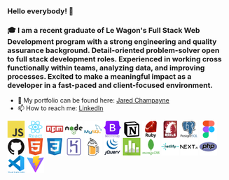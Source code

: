 ### Hello everybody! 👋 

### 🎓 I am a recent graduate of Le Wagon's Full Stack Web Development program with a strong engineering and quality assurance background. Detail-oriented problem-solver open to full stack development roles. Experienced in working cross functionally within teams, analyzing data, and improving processes. Excited to make a meaningful impact as a developer in a fast-paced and client-focused environment.

- 💼 My portfolio can be found here: [Jared Champayne](https://jared-champayne.netlify.app/)
- 📫 How to reach me: [LinkedIn](https://www.linkedin.com/in/jared-champayne/)

<p align='left'>
<!--   <a href="" target="blank"><img align="center" src="" alt="" width="40px" height="40px"></a> -->
  <a href="https://developer.mozilla.org/en-US/docs/Web/JavaScript" target="blank"><img align="center" src="https://github.com/devicons/devicon/blob/master/icons/javascript/javascript-original.svg" alt="javascript" width="40px" height="40px"></a>
  <a href="https://react.dev/" target="blank"><img align="center" src="https://github.com/devicons/devicon/blob/master/icons/react/react-original-wordmark.svg" alt="react" width="40px" height="40px"></a>
  <a href="https://www.npmjs.com/" target="blank"><img align="center" src="https://github.com/devicons/devicon/blob/master/icons/npm/npm-original-wordmark.svg" alt="npm" width="40px" height="40px"></a>
  <a href="https://nodejs.org/en" target="blank"><img align="center" src="https://github.com/devicons/devicon/blob/master/icons/nodejs/nodejs-original-wordmark.svg" alt="nodejs" width="40px" height="40px"></a>
  <a href="https://www.mysql.com/" target="blank"><img align="center" src="https://github.com/devicons/devicon/blob/master/icons/mysql/mysql-original-wordmark.svg" alt="mysql" width="40px" height="40px"></a>
  <a href="https://getbootstrap.com/" target="blank"><img align="center" src="https://github.com/devicons/devicon/blob/master/icons/bootstrap/bootstrap-original-wordmark.svg" alt="bootstrap" width="40px" height="40px"></a>
  <a href="https://www.notion.so/" target="blank"><img align="center" src="https://github.com/devicons/devicon/blob/master/icons/notion/notion-original.svg" alt="notion" width="40px" height="40px"></a>
  <a href="https://guides.rubyonrails.org/index.html" target="blank"><img align="center" src="https://github.com/devicons/devicon/blob/master/icons/ruby/ruby-original-wordmark.svg" alt="ruby" width="40px" height="40px"></a>
  <a href="https://guides.rubyonrails.org/index.html" target="blank"><img align="center" src="https://github.com/devicons/devicon/blob/master/icons/rails/rails-original-wordmark.svg" alt="rails" width="40px" height="40px"></a>
  <a href="https://www.postgresql.org/" target="blank"><img align="center" src="https://github.com/devicons/devicon/blob/master/icons/postgresql/postgresql-original-wordmark.svg" alt="postresql" width="40px" height="40px"></a>
  <a href="https://www.figma.com/" target="blank"><img align="center" src="https://github.com/devicons/devicon/blob/master/icons/figma/figma-original.svg" alt="figma" width="40px" height="40px"></a>
  <a href="https://github.com/" target="blank"><img align="center" src="https://github.com/devicons/devicon/blob/master/icons/github/github-original.svg" alt="git" width="40px" height="40px"></a>
  <a href="https://developer.mozilla.org/en-US/docs/Web/HTML" target="blank"><img align="center" src="https://github.com/devicons/devicon/blob/master/icons/html5/html5-original.svg" alt="html" width="40px" height="40px"></a>
  <a href="https://developer.mozilla.org/en-US/docs/Web/CSS" target="blank"><img align="center" src="https://github.com/devicons/devicon/blob/master/icons/css3/css3-original.svg" alt="css" width="40px" height="40px"></a>
  <a href="https://www.heroku.com/" target="blank"><img align="center" src="https://github.com/devicons/devicon/blob/master/icons/heroku/heroku-original.svg" alt="heroku" width="40px" height="40px"></a>
  <a href="https://brew.sh/" target="blank"><img align="center" src="https://github.com/devicons/devicon/blob/master/icons/homebrew/homebrew-original.svg" alt="homebrew" width="40px" height="40px"></a>
  <a href="https://jquery.com/" target="blank"><img align="center" src="https://github.com/devicons/devicon/blob/master/icons/jquery/jquery-original-wordmark.svg" alt="jquery" width="40px" height="40px"></a>
  <a href="https://www.minitab.com/en-us/" target="blank"><img align="center" src="https://github.com/devicons/devicon/blob/master/icons/minitab/minitab-original.svg" alt="minitab" width="40px" height="40px"></a>
  <a href="https://www.mongodb.com/" target="blank"><img align="center" src="https://github.com/devicons/devicon/blob/master/icons/mongodb/mongodb-plain-wordmark.svg" alt="mongodb" width="40px" height="40px"></a>
  <a href="https://www.netlify.com/" target="blank"><img align="center" src="https://github.com/devicons/devicon/blob/master/icons/netlify/netlify-original-wordmark.svg" alt="netlify" width="40px" height="40px"></a>
  <a href="https://nextjs.org/" target="blank"><img align="center" src="https://github.com/devicons/devicon/blob/master/icons/nextjs/nextjs-original-wordmark.svg" alt="nextjs" width="40px" height="40px"></a>
  <a href="https://www.php.net/" target="blank"><img align="center" src="https://github.com/devicons/devicon/blob/master/icons/php/php-original.svg" alt="php" width="40px" height="40px"></a>
  <a href="https://code.visualstudio.com/" target="blank"><img align="center" src="https://github.com/devicons/devicon/blob/master/icons/vscode/vscode-original-wordmark.svg" alt="vscode" width="40px" height="40px"></a>
  <a href="https://vitejs.dev/" target="blank"><img align="center" src="https://github.com/devicons/devicon/blob/master/icons/vitejs/vitejs-original.svg" alt="vitejs" width="40px" height="40px"></a>
</p>
<!--
**jrod8253/jrod8253** is a ✨ _special_ ✨ repository because its `README.md` (this file) appears on your GitHub profile.

Here are some ideas to get you started:

- 🔭 I’m currently working on ...
- 🌱 I’m currently learning ...
- 👯 I’m looking to collaborate on ...
- 🤔 I’m looking for help with ...
- 💬 Ask me about ...

- 😄 Pronouns: ...
- ⚡ Fun fact: ...
-->
